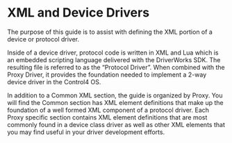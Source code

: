 
# XML and Device Drivers


The purpose of this guide is to assist with defining the XML portion of a device or protocol driver. 

Inside of a  device driver, protocol code is written in XML and Lua which is an embedded scripting language delivered with the DriverWorks SDK. The resulting file is referred to as the “Protocol Driver”. When combined with the Proxy Driver, it provides the foundation needed to implement a 2-way device driver in the Control4 OS.

In addition to a Common XML section, the guide is organized by Proxy. You will find the Common section has XML element definitions that make up the foundation of a well formed XML component of a protocol driver. Each Proxy specific section contains XML element definitions that are most commonly found in a device class driver as well as other XML elements that you may find useful in your driver development efforts.